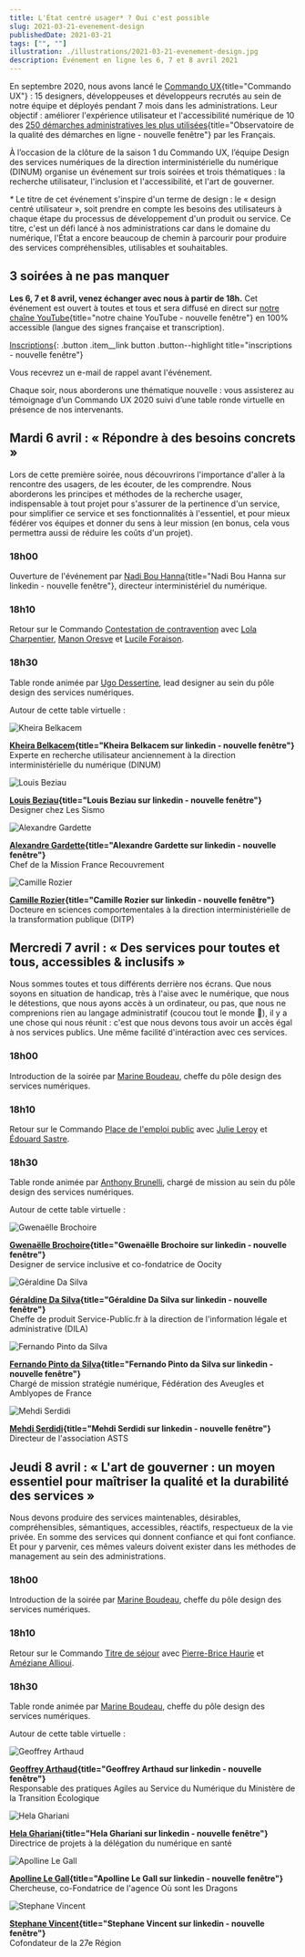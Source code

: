 ```yaml
---
title: L'État centré usager* ? Oui c'est possible
slug: 2021-03-21-evenement-design
publishedDate: 2021-03-21
tags: ["", ""]
illustration: ./illustrations/2021-03-21-evenement-design.jpg
description: Événement en ligne les 6, 7 et 8 avril 2021
---
```


En septembre 2020, nous avons lancé le [Commando UX](/commando-ux){title="Commando UX"} : 15 designers, développeuses et développeurs recrutés au sein de notre équipe et déployés pendant 7 mois dans les administrations. Leur objectif : améliorer l'expérience utilisateur et l'accessibilité numérique de 10 des [250 démarches administratives les plus utilisées](https://observatoire.numerique.gouv.fr){title="Observatoire de la qualité des démarches en ligne - nouvelle fenêtre"} par les Français.

À l’occasion de la clôture de la saison 1 du Commando UX, l’équipe Design des services numériques de la direction interministérielle du numérique (DINUM) organise un événement sur trois soirées et trois thématiques : la recherche utilisateur, l'inclusion et l'accessibilité, et l'art de gouverner.

_*_ Le titre de cet événement s'inspire d'un terme de design : le « design centré utilisateur », soit prendre en compte les besoins des utilisateurs à chaque étape du processus de développement d'un produit ou service. Ce titre, c'est un défi lancé à nos administrations car dans le domaine du numérique, l'État a encore beaucoup de chemin à parcourir pour produire des services compréhensibles, utilisables et souhaitables.

## 3 soirées à ne pas manquer
**Les 6, 7 et 8 avril, venez échanger avec nous à partir de 18h.**
Cet événement est ouvert à toutes et tous et sera diffusé en direct sur [notre chaîne YouTube](https://www.youtube.com/channel/UCMH9lC8dSlRVRfb0LoKuJZw){title="notre chaine YouTube - nouvelle fenêtre"} en 100% accessible (langue des signes française et transcription).

[Inscriptions](https://framaforms.org/letat-centre-usager-oui-cest-possible-1613408477){: .button .item__link button .button--highlight title="inscriptions - nouvelle fenêtre"}

Vous recevrez un e-mail de rappel avant l'événement.

Chaque soir, nous aborderons une thématique nouvelle : vous assisterez au témoignage d’un Commando UX 2020 suivi d’une table ronde virtuelle en présence de nos intervenants.


## Mardi 6 avril : « Répondre à des besoins concrets »

Lors de cette première soirée, nous découvrirons l'importance d'aller à la rencontre des usagers, de les écouter, de les comprendre. Nous aborderons les principes et méthodes de la recherche usager, indispensable à tout projet pour s'assurer de la pertinence d'un service, pour simplifier ce service et ses fonctionnalités à l'essentiel, et pour mieux fédérer vos équipes et donner du sens à leur mission (en bonus, cela vous permettra aussi de réduire les coûts d'un projet).

### 18h00
Ouverture de l'événement par [Nadi Bou Hanna](https://fr.linkedin.com/in/nadi-bou-hanna){title="Nadi Bou Hanna  sur linkedin - nouvelle fenêtre"}, directeur interministériel du numérique.

### 18h10
Retour sur le Commando [Contestation de contravention](/commando-ux/defi-contestation-contravention) avec [Lola Charpentier](/equipe/lola-charpentier/), [Manon Oresve](/equipe/manon-oresve/) et [Lucile Foraison](/equipe/lucile-foraison/).

### 18h30
Table ronde animée par [Ugo Dessertine](/equipe/ugo-dessertine), lead designer au sein du pôle design des services numériques.

Autour de cette table virtuelle :
<div class="guests">
<div>

![Kheira Belkacem](./illustrations/2021-03-21-evenement/kheira-belkacem.jpeg)

**[Kheira Belkacem](https://www.linkedin.com/in/kbelkacem){title="Kheira Belkacem sur linkedin - nouvelle fenêtre"}**<br>
Experte en recherche utilisateur anciennement à la direction interministérielle du numérique (DINUM)

</div>
<div>

![Louis Beziau](./illustrations/2021-03-21-evenement/louis-beziau.jpeg)

**[Louis Beziau](https://www.linkedin.com/in/louisbeziau/){title="Louis Beziau sur linkedin - nouvelle fenêtre"}**<br>
Designer chez Les Sismo

</div>
<div>

![Alexandre Gardette](./illustrations/2021-03-21-evenement/alexandre-gardette.jpeg)

**[Alexandre Gardette](https://www.linkedin.com/in/alexandre-gardette-a1309235/){title="Alexandre Gardette sur linkedin - nouvelle fenêtre"}**<br>
Chef de la Mission France Recouvrement

</div>
<div>

![Camille Rozier](./illustrations/2021-03-21-evenement/camille-rozier.jpeg)

**[Camille Rozier](https://fr.linkedin.com/in/camille-rozier-phd-489aa033){title="Camille Rozier sur linkedin - nouvelle fenêtre"}**<br>
Docteure en sciences comportementales à la direction interministérielle de la transformation publique (DITP)

</div>
</div>

## Mercredi 7 avril : « Des services pour toutes et tous, accessibles & inclusifs »

Nous sommes toutes et tous différents derrière nos écrans. Que nous soyons en situation de handicap, très à l'aise avec le numérique, que nous le détestions, que nous ayons accès à un ordinateur, ou pas, que nous ne comprenions rien au langage administratif (coucou tout le monde 👋), il y a une chose qui nous réunit : c'est que nous devons tous avoir un accès égal à nos services publics. Une même facilité d'intéraction avec ces services.

### 18h00
Introduction de la soirée par [Marine Boudeau](/equipe/marine-boudeau), cheffe du pôle design des services numériques.

### 18h10
Retour sur le Commando [Place de l'emploi public](/commando-ux/defi-postuler-emploi-public) avec [Julie Leroy](/equipe/julie-leroy/) et [Édouard Sastre](/equipe/edouard-sastre/).

### 18h30
Table ronde animée par [Anthony Brunelli](/equipe/anthony-brunelli), chargé de mission au sein du pôle design des services numériques.

Autour de cette table virtuelle :
<div class="guests">
<div>

![Gwenaëlle Brochoire](./illustrations/2021-03-21-evenement/gwenaelle-brochoire.jpeg)

**[Gwenaëlle Brochoire](https://www.linkedin.com/in/gwenaellebrochoire/){title="Gwenaëlle Brochoire sur linkedin - nouvelle fenêtre"}**<br>
Designer de service inclusive et co-fondatrice de Oocity

</div>
<div>

![Géraldine Da Silva](./illustrations/2021-03-21-evenement/geraldine-da-sylva.jpeg)

**[Géraldine Da Silva](https://www.linkedin.com/in/gdasylva/){title="Géraldine Da Silva sur linkedin - nouvelle fenêtre"}**<br>
Cheffe de produit Service-Public.fr à la direction de l'information légale et administrative (DILA)

</div>
<div>

![Fernando Pinto da Silva](./illustrations/2021-03-21-evenement/fernando-pinto-da-silva.jpeg)

**[Fernando Pinto da Silva](https://www.linkedin.com/in/fpintodasilva){title="Fernando Pinto da Silva sur linkedin - nouvelle fenêtre"}**<br>
Chargé de mission stratégie numérique, Fédération des Aveugles et Amblyopes de France

</div>
<div>

![Mehdi Serdidi](./illustrations/2021-03-21-evenement/mehdi-serdidi.jpeg)

**[Mehdi Serdidi](https://www.linkedin.com/in/mehdi-serdidi-553b16a5/){title="Mehdi Serdidi sur linkedin - nouvelle fenêtre"}**<br>
Directeur de l'association ASTS

</div>
</div>

## Jeudi 8 avril : « L'art de gouverner : un moyen essentiel pour maîtriser la qualité et la durabilité des services »

Nous devons produire des services maintenables, désirables, compréhensibles, sémantiques, accessibles, réactifs, respectueux de la vie privée. En somme des services qui donnent confiance et qui font confiance. Et pour y parvenir, ces mêmes valeurs doivent exister dans les méthodes de management au sein des administrations.

### 18h00
Introduction de la soirée par [Marine Boudeau](/equipe/marine-boudeau), cheffe du pôle design des services numériques.

### 18h10
Retour sur le Commando [Titre de séjour](/commando-ux/defi-titre-de-sejour) avec [Pierre-Brice Haurie](/equipe/pierre-brice-haurie/) et [Améziane Allioui](/equipe/ameziane-allioui/).

### 18h30
Table ronde animée par [Marine Boudeau](/equipe/marine-boudeau), cheffe du pôle design des services numériques.

Autour de cette table virtuelle :
<div class="guests">
<div>

![Geoffrey Arthaud](./illustrations/2021-03-21-evenement/geoffrey-arthaud.jpeg)

**[Geoffrey Arthaud](https://www.linkedin.com/in/geoffreyarthaud/){title="Geoffrey Arthaud sur linkedin - nouvelle fenêtre"}**<br>
Responsable des pratiques Agiles au Service du Numérique du Ministère de la Transition Écologique

</div>
<div>

![Hela Ghariani](./illustrations/2021-03-21-evenement/hela-ghariani.jpeg)

**[Hela Ghariani](https://www.linkedin.com/in/hela-ghariani-10208566/){title="Hela Ghariani sur linkedin - nouvelle fenêtre"}**<br>
Directrice de projets à la délégation du numérique en santé

</div>
<div>

![Apolline Le Gall](./illustrations/2021-03-21-evenement/apolline-le-gall.jpeg)

**[Apolline Le Gall](https://www.linkedin.com/in/apolline-le-gall/){title="Apolline Le Gall sur linkedin - nouvelle fenêtre"}**<br>
Chercheuse, co-Fondatrice de l'agence Où sont les Dragons

</div>
<div>

![Stephane Vincent](./illustrations/2021-03-21-evenement/stephane-vincent.jpeg)

**[Stephane Vincent](https://www.linkedin.com/in/svincent/){title="Stephane Vincent sur linkedin - nouvelle fenêtre"}**<br>
Cofondateur de la 27e Région

</div>
</div>
